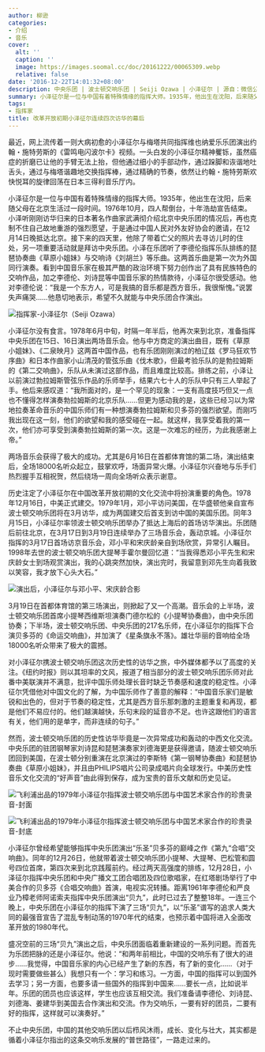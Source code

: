 ```yaml
---
author: 柳逊
categories:
- 介绍
- 音乐
cover:
  alt: ''
  caption: ''
  image: https://images.soomal.cc/doc/20161222/00065309.webp
  relative: false
date: '2016-12-22T14:01:32+08:00'
description: 中央乐团 | 波士顿交响乐团 | Seiji Ozawa | 小泽征尔 | 源自：微信公众号-爱乐者 | 版权：转载 |  平均/总评分：10.00/60
summary: 小泽征尔是一位与中国有着特殊情缘的指挥大师。1935年，他出生在沈阳，后来随父母在北京生活过一段时间。1976年10月，四人帮倒台，十年浩劫宣告结束。小泽听刚刚访华归来的日本著名作曲家武满彻介绍北京中央乐团的情况后，再也克制不住自己故地重游的强烈愿望……
tags:
- 指挥家
title: 改革开放初期小泽征尔连续四次访华的幕后
---
```


最近，网上流传着一则大病初愈的小泽征尔与梅塔共同指挥维也纳爱乐乐团演出约翰・施特劳斯的《雷鸣电闪波尔卡》视频。一头白发的小泽征尔精神矍铄，虽然癌症的折磨已让他的手臂无法上抬，但他通过细小的手部动作，通过跺脚和诙谐地吐舌头，通过与梅塔谐趣地交换指挥棒，通过精确的节奏，依然让约翰・施特劳斯欢快悦耳的旋律回荡在日本三得利音乐厅内。

小泽征尔是一位与中国有着特殊情缘的指挥大师。1935年，他出生在沈阳，后来随父母在北京生活过一段时间。1976年10月，四人帮倒台，十年浩劫宣告结束。小泽听刚刚访华归来的日本著名作曲家武满彻介绍北京中央乐团的情况后，再也克制不住自己故地重游的强烈愿望，于是通过中国人民对外友好协会的邀请，在12月14日晚抵达北京。接下来的四天里，他除了带着亡父的照片去寻访儿时的住处，另一项重要活动就是拜访中央乐团。小泽在乐团听了李德伦指挥乐队排练的琵琶协奏曲《草原小姐妹》与交响诗《刘胡兰》等乐曲。这两首乐曲是第一次为外国同行演奏。看到中国音乐家在极其严酷的政治环境下努力创作出了具有民族特色的交响作品，加之李德伦、刘诗昆等中国音乐家的热情款待，小泽征尔很受感动。他对李德伦说：“我是一个东方人，可是我搞的音乐都是西方音乐，我很惭愧。”说罢失声痛哭……他恳切地表示，希望不久就能与中央乐团合作演出。

![指挥家-小泽征尔（Seiji Ozawa）](https://images.soomal.cc/doc/20161222/00065307.webp)





小泽征尔没有食言。1978年6月中旬，时隔一年半后，他再次来到北京，准备指挥中央乐团在15日、16日演出两场音乐会。他与中方商定的演出曲目，既有《草原小姐妹》、《二泉映月》这两首中国作品，也有乐团刚刚演过的柏辽兹《罗马狂欢节序曲》和日本作曲家小山清茂的管弦乐曲《伐木歌》，但最考验乐队的是勃拉姆斯的《第二交响曲》，乐队从未演过这部作品，而且难度比较高。排练之前，小泽让以前演过勃拉姆斯管弦乐作品的乐师举手，结果六七十人的乐队中只有三人举起了手。他后来感叹道：“我所面对的，是一个罕见的现象：一支有高度技巧但又一点也不懂得怎样演奏勃拉姆斯的北京乐队……但更为感动我的是，这些已经习以为常地拉奏革命音乐的中国乐师们有一种想演奏勃拉姆斯和贝多芬的强烈欲望。而刚巧我出现在这一刻，他们的欲望和我的感受碰在一起。就这样，我享受着我的第一次，他们亦可享受到演奏勃拉姆斯的第一次。这是一次难忘的经历，为此我感谢上帝。”

两场音乐会获得了极大的成功。尤其是6月16日在首都体育馆的第二场，演出结束后，全场18000名听众起立，鼓掌欢呼，场面异常火爆。小泽征尔兴奋地与乐手们热烈握手互相祝贺，然后绕场一周向全场听众表示谢意。

历史注定了小泽征尔在中国改革开放初期的文化交流中将扮演重要的角色。1978年12月16日，中美正式建交。1979年1月，邓小平访问美国，在华盛顿他亲自宣布波士顿交响乐团将在3月访华，成为两国建交后首支到访中国的美国乐团。同年3月15日，小泽征尔率领波士顿交响乐团举办了抵达上海后的首场访华演出。乐团随后前往北京，在3月17日到3月19日连续举办了三场音乐会，轰动京城。小泽征尔指挥的3月17日首场访京音乐会，邓小平和宋庆龄亲自到场欣赏，异常引人瞩目。1998年去世的波士顿交响乐团大提琴手霍尔曼回忆道：“当我得悉邓小平先生和宋庆龄女士到场观赏演出，我的心跳突然加快，演出完时，我留意到邓先生向着我致以笑容，我才放下心头大石。”

![演出后，小泽征尔与邓小平、宋庆龄合影](https://images.soomal.cc/doc/20161222/00065308.webp)





3月19日在首都体育馆的第三场演出，则掀起了又一个高潮。音乐会的上半场，波士顿交响乐团首席小提琴西维斯坦演奏门德尔松的《小提琴协奏曲》，由中央乐团协奏；下半场，波士顿交响乐团、中央乐团的217名乐师，在小泽征尔的指挥下合演贝多芬的《命运交响曲》，并加演了《星条旗永不落》。雄壮华丽的音响给全场18000名听众带来了极大的震撼。

对小泽征尔携波士顿交响乐团这次历史性的访华之旅，中外媒体都予以了高度的关注。《纽约时报》则以其坦率的文风，报道了相当部分的波士顿交响乐团乐师对此番中美联演并不满意，批评中国乐师处理长音时缺乏节奏感和速度的稳定性。小泽征尔凭借他对中国文化的了解，为中国乐师作了善意的解释：“中国音乐家们是敏锐和出色的，但对于节奏的稳定性，尤其是西方音乐那刺激的主题重复和再现，都是他们不易应付的。他们越演越快，乐句末段的延音亦不足。也许这跟他们的语言有关，他们用的是单字，而非连续的句子。”

然而，波士顿交响乐团的历史性访华毕竟是一次异常成功和轰动的中西文化交流。中央乐团的驻团钢琴家刘诗昆和琵琶演奏家刘德海更是获得邀请，随波士顿交响乐团回到美国，在波士顿分别重演在北京演过的李斯特《第一钢琴协奏曲》和琵琶协奏曲《草原小姐妹》，并且由PHILIPS唱片公司录成唱片向全球发行。中美历史性音乐文化交流的“好声音”由此得到保存，成为宝贵的音乐文献和历史见证。

![飞利浦出品的1979年小泽征尔指挥波士顿交响乐团与中国艺术家合作的珍贵录音-封面](https://images.soomal.cc/doc/20161222/00065305.webp)




![飞利浦出品的1979年小泽征尔指挥波士顿交响乐团与中国艺术家合作的珍贵录音-封底](https://images.soomal.cc/doc/20161222/00065306_01.webp)





小泽征尔曾经希望能够指挥中央乐团演出“乐圣”贝多芬的巅峰之作《第九“合唱”交响曲》。同年的12月26日，他就带着波士顿交响乐团小提琴、大提琴、巴松管和圆号四位首席，第四次来到北京践履前约。经过两天高强度的排练，12月28日，小泽征尔指挥中央乐团和中央广播文工团合唱团及四位歌唱家，在红塔剧场举行了中美合作的贝多芬《合唱交响曲》首演，电视实况转播。距离1961年李德伦和严良业乃樟老师阿诺索夫指挥中央乐团演出“贝九”，此时已过去了整整18年。一连三个晚上，中央乐团在小泽征尔的指挥下演了三场“贝九”，以“乐圣”谱写的追求人类大同的最强音宣告了混乱专制动荡的1970年代的结束，也预示着中国将进入全面改革开放的1980年代。

盛况空前的三场“贝九”演出之后，中央乐团面临着重新建设的一系列问题。而首先为乐团把脉的还是小泽征尔。他说：“和两年前相比，中国的交响乐有了很大的进步……我觉得，中国音乐家的内心已经产生了新的东西，有了新的变化……（对于现时需要做些甚么）我想只有一个：学习和练习。一方面，中国的指挥可以到国外去学习；另一方面，也要多请一些国外的指挥到中国来……要长一点，比如说半年。乐团的团员也应该这样，学生也应该互相交流。我们准备请李德伦、刘诗昆、刘德海、姜建华到美国去合作演出和交流。作为交响乐，一要有好的团员，二要有好的指挥，这样就可以演奏好。”

不止中央乐团，中国的其他交响乐团以后栉风沐雨，成长、变化与壮大，其实都是循着小泽征尔指出的这条交响乐发展的“普世路径”，一路走过来的。